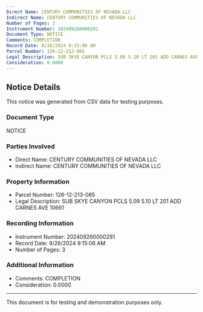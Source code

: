 ```yaml
---
Direct Name: CENTURY COMMUNITIES OF NEVADA LLC
Indirect Name: CENTURY COMMUNITIES OF NEVADA LLC
Number of Pages: 3
Instrument Number: 202409260000291
Document Type: NOTICE
Comments: COMPLETION
Record Date: 9/26/2024 9:15:06 AM
Parcel Number: 126-12-213-065
Legal Description: SUB SKYE CANYON PCLS 5.09 5.10 LT 201 ADD CARNES AVE 10661
Consideration: 0.0000
---
```


## Notice Details

This notice was generated from CSV data for testing purposes.

### Document Type
NOTICE

### Parties Involved
- Direct Name: CENTURY COMMUNITIES OF NEVADA LLC
- Indirect Name: CENTURY COMMUNITIES OF NEVADA LLC

### Property Information
- Parcel Number: 126-12-213-065
- Legal Description: SUB SKYE CANYON PCLS 5.09 5.10 LT 201 ADD CARNES AVE 10661

### Recording Information
- Instrument Number: 202409260000291
- Record Date: 9/26/2024 9:15:06 AM
- Number of Pages: 3

### Additional Information
- Comments: COMPLETION
- Consideration: 0.0000

---

This document is for testing and demonstration purposes only.

